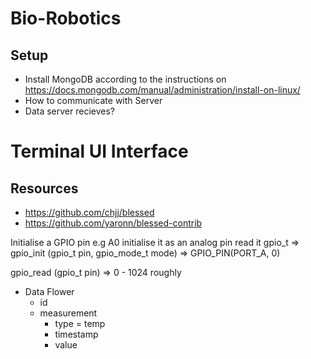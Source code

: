 # Bio-Robotics
## Setup
* Install MongoDB according to the instructions on https://docs.mongodb.com/manual/administration/install-on-linux/ 
* How to communicate with Server
* Data server recieves?

# Terminal UI Interface
## Resources 
* https://github.com/chjj/blessed
* https://github.com/yaronn/blessed-contrib 

Initialise a GPIO pin e.g A0
initialise it as an analog pin
read it
gpio_t => 	gpio_init (gpio_t pin, gpio_mode_t mode) => GPIO_PIN(PORT_A, 0)

gpio_read (gpio_t pin) => 0 - 1024 roughly


- Data
Flower
    - id
    - measurement
        - type = temp
        - timestamp
        - value